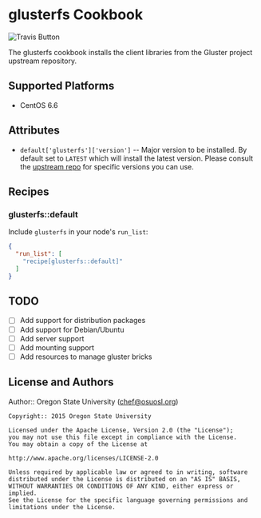 # glusterfs Cookbook

![Travis Button](https://travis-ci.org/osuosl-cookbooks/glusterfs.svg)

The glusterfs cookbook installs the client libraries from the Gluster project
upstream repository.

## Supported Platforms

* CentOS 6.6

## Attributes

* ``default['glusterfs']['version']`` -- Major version to be installed. By
  default set to ``LATEST`` which will install the latest version. Please
  consult the [upstream
  repo](http://download.gluster.org/pub/gluster/glusterfs/) for specific
  versions you can use.

## Recipes

### glusterfs::default

Include `glusterfs` in your node's `run_list`:

```json
{
  "run_list": [
    "recipe[glusterfs::default]"
  ]
}
```

## TODO

* [ ] Add support for distribution packages
* [ ] Add support for Debian/Ubuntu
* [ ] Add server support
* [ ] Add mounting support
* [ ] Add resources to manage gluster bricks

## License and Authors

Author:: Oregon State University (<chef@osuosl.org>)

```text
Copyright:: 2015 Oregon State University

Licensed under the Apache License, Version 2.0 (the "License");
you may not use this file except in compliance with the License.
You may obtain a copy of the License at

http://www.apache.org/licenses/LICENSE-2.0

Unless required by applicable law or agreed to in writing, software
distributed under the License is distributed on an "AS IS" BASIS,
WITHOUT WARRANTIES OR CONDITIONS OF ANY KIND, either express or implied.
See the License for the specific language governing permissions and
limitations under the License.
```
